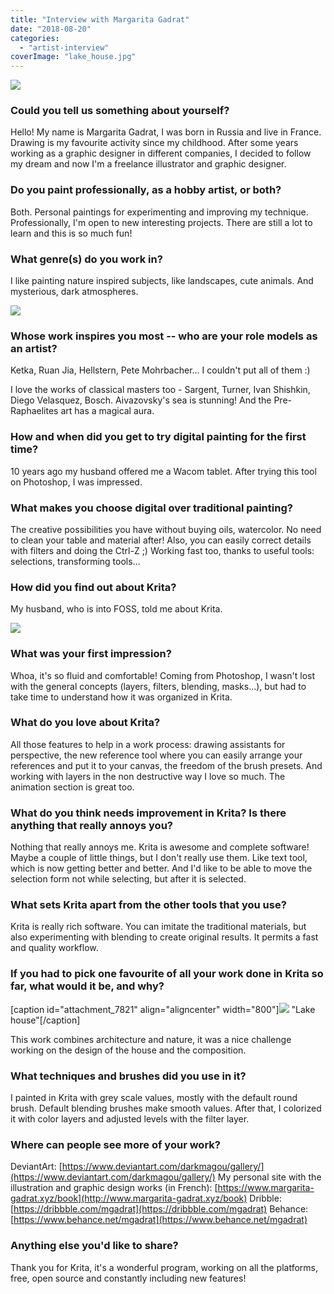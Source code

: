 ```yaml
---
title: "Interview with Margarita Gadrat"
date: "2018-08-20"
categories: 
  - "artist-interview"
coverImage: "lake_house.jpg"
---
```


![](/images/posts/2018/dribbble_cat.jpg)

### Could you tell us something about yourself?

Hello! My name is Margarita Gadrat, I was born in Russia and live in France. Drawing is my favourite activity since my childhood. After some years working as a graphic designer in different companies, I decided to follow my dream and now I'm a freelance illustrator and graphic designer.

### Do you paint professionally, as a hobby artist, or both?

Both. Personal paintings for experimenting and improving my technique. Professionally, I'm open to new interesting projects. There are still a lot to learn and this is so much fun!

### What genre(s) do you work in?

I like painting nature inspired subjects, like landscapes, cute animals. And mysterious, dark atmospheres.

![](/images/posts/2018/Alchemy.jpg)

### Whose work inspires you most -- who are your role models as an artist?

Ketka, Ruan Jia, Hellstern, Pete Mohrbacher... I couldn't put all of them :)

I love the works of classical masters too - Sargent, Turner, Ivan Shishkin, Diego Velasquez, Bosch. Aivazovsky's sea is stunning! And the Pre-Raphaelites art has a magical aura.

### How and when did you get to try digital painting for the first time?

10 years ago my husband offered me a Wacom tablet. After trying this tool on Photoshop, I was impressed.

### What makes you choose digital over traditional painting?

The creative possibilities you have without buying oils, watercolor. No need to clean your table and material after! Also, you can easily correct details with filters and doing the Ctrl-Z ;) Working fast too, thanks to useful tools: selections, transforming tools...

### How did you find out about Krita?

My husband, who is into FOSS, told me about Krita.

![](/images/posts/2018/turtoad.jpg)

### What was your first impression?

Whoa, it's so fluid and comfortable! Coming from Photoshop, I wasn't lost with the general concepts (layers, filters, blending, masks...), but had to take time to understand how it was organized in Krita.

### What do you love about Krita?

All those features to help in a work process: drawing assistants for perspective, the new reference tool where you can easily arrange your references and put it to your canvas, the freedom of the brush presets. And working with layers in the non destructive way I love so much. The animation section is great too.

### What do you think needs improvement in Krita? Is there anything that really annoys you?

Nothing that really annoys me. Krita is awesome and complete software! Maybe a couple of little things, but I don't really use them. Like text tool, which is now getting better and better. And I'd like to be able to move the selection form not while selecting, but after it is selected.

### What sets Krita apart from the other tools that you use?

Krita is really rich software. You can imitate the traditional materials, but also experimenting with blending to create original results. It permits a fast and quality workflow.

### If you had to pick one favourite of all your work done in Krita so far, what would it be, and why?

\[caption id="attachment\_7821" align="aligncenter" width="800"\]![](/images/posts/2018/lake_house.jpg) "Lake house"\[/caption\]

This work combines architecture and nature, it was a nice challenge working on the design of the house and the composition.

### What techniques and brushes did you use in it?

I painted in Krita with grey scale values, mostly with the default round brush. Default blending brushes make smooth values. After that, I colorized it with color layers and adjusted levels with the filter layer.

### Where can people see more of your work?

DeviantArt: [https://www.deviantart.com/darkmagou/gallery/](https://www.deviantart.com/darkmagou/gallery/) My personal site with the illustration and graphic design works (in French): [https://www.margarita-gadrat.xyz/book](http://www.margarita-gadrat.xyz/book) Dribble: [https://dribbble.com/mgadrat](https://dribbble.com/mgadrat) Behance: [https://www.behance.net/mgadrat](https://www.behance.net/mgadrat)

### Anything else you'd like to share?

Thank you for Krita, it's a wonderful program, working on all the platforms, free, open source and constantly including new features!

